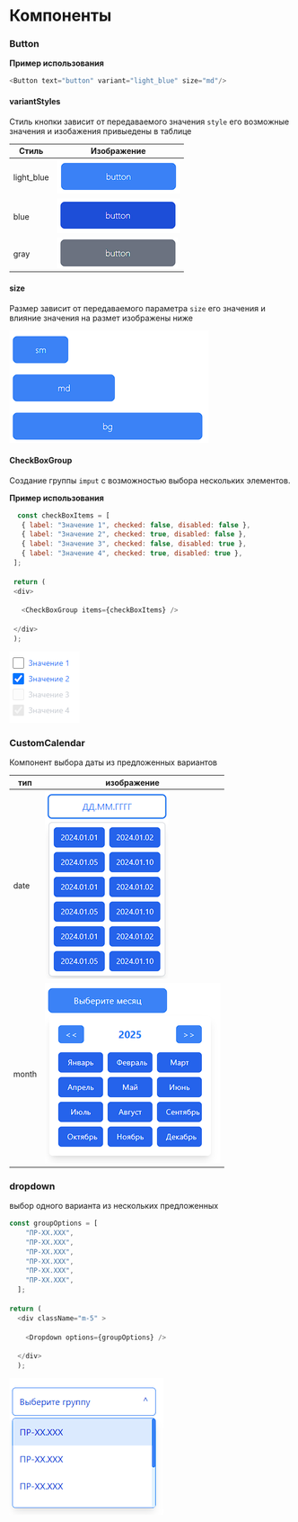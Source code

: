 # Компоненты 

### Button

**Пример использования**

```js
<Button text="button" variant="light_blue" size="md"/>
```

#### variantStyles

Стиль кнопки зависит от передаваемого значения `style` его возможные значения и изобажения привыедены в таблице

|Стиль|Изображение|
|---|---|
|light_blue| ![светло-голубая кнопка](public\light_blue_button.png)|
|blue|![голубая кнопка](public\blue_button.png)|
|gray|![серая кнопка](public\gray_button.png)|

#### size

Размер зависит от передаваемого параметра `size` его значения и влияние значения на размет изображены ниже

![размеры кнопок](public\size_button.png)

 #### CheckBoxGroup

 Создание группы `imput` с возможностью выбора нескольких элементов. 

 **Пример использования**

 ```js
   const checkBoxItems = [
    { label: "Значение 1", checked: false, disabled: false },
    { label: "Значение 2", checked: true, disabled: false },
    { label: "Значение 3", checked: false, disabled: true },
    { label: "Значение 4", checked: true, disabled: true },
  ];

  return (
  <div>

    <CheckBoxGroup items={checkBoxItems} />

  </div>
  );

 ```

 ![группа импутов](public\CheckBoxGroup.png)


 ### CustomCalendar

 Компонент выбора даты из предложенных вариантов

 |тип|изображение|
 |---|---|
 |date|![календарь с выбором даты](public\custom_calendar_date.png)| 
 |month|![календарь с выбором месяца](public\custom_calendar_month.png)|

 ### dropdown

 выбор одного варианта из нескольких предложенных

```js
const groupOptions = [
    "ПР-XX.XXX",
    "ПР-XX.XXX",
    "ПР-XX.XXX",
    "ПР-XX.XXX",
    "ПР-XX.XXX",
    "ПР-XX.XXX",
  ];

return (
  <div className="m-5" >

    <Dropdown options={groupOptions} />

  </div>
  );
```


![раскрывающееся меню](public\dropdown.png)